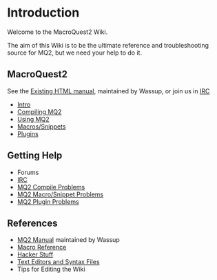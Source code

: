 # Introduction

Welcome to the MacroQuest2 Wiki.

The aim of this Wiki is to be the ultimate reference and troubleshooting source for MQ2, but we need your help to do it.

## MacroQuest2

See the [Existing HTML manual](https://macroquest2.com/includes/wassup/manual.php), maintained by Wassup, or join us in [IRC](documentation/macroquest2-irc.md)

* [Intro](documentation/macroquest2-intro.md)
* [Compiling MQ2](documentation/macroquest2-compiling.md)
* [Using MQ2](documentation/macroquest2-using.md)
* [Macros/Snippets](documentation/macroquest2-macros.md)
* [Plugins](documentation/macroquest2-plugins.md)

## Getting Help

* Forums
* [IRC](documentation/macroquest2-irc.md)
* [MQ2 Compile Problems](documentation/help-compiling.md)
* [MQ2 Macro/Snippet Problems](documentation/help-macros.md)
* [MQ2 Plugin Problems](documentation/help-plugins.md)

## References

* [MQ2 Manual](https://macroquest2.com/includes/wassup/manual.php) maintained by Wassup
* [Macro Reference](documentation/macro-reference.md)
* [Hacker Stuff](general-information/hacker-stuff.md)
* [Text Editors and Syntax Files](other-applications/text-editors/)
* Tips for Editing the Wiki

